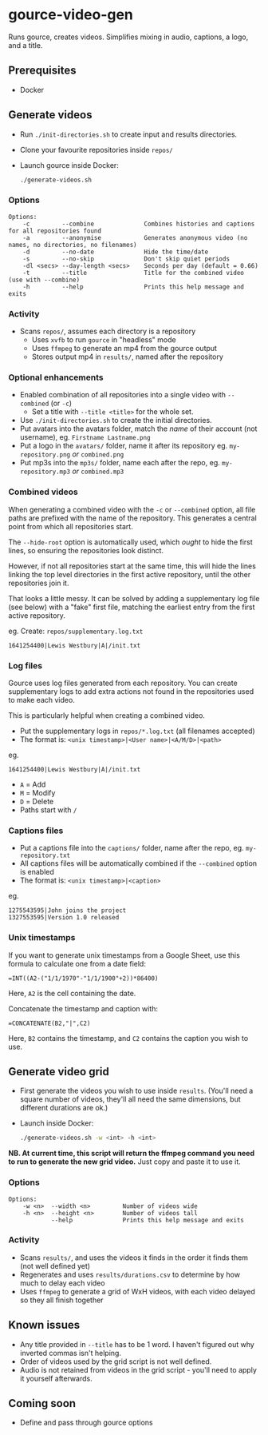 # gource-video-gen

Runs gource, creates videos. Simplifies mixing in audio, captions, a logo, and a title.

## Prerequisites

* Docker

## Generate videos

* Run `./init-directories.sh` to create input and results directories.
* Clone your favourite repositories inside `repos/`
* Launch gource inside Docker:

  ```sh
  ./generate-videos.sh
  ```

### Options

```
Options:
    -c         --combine              Combines histories and captions for all repositories found
    -a         --anonymise            Generates anonymous video (no names, no directories, no filenames)
    -d         --no-date              Hide the time/date
    -s         --no-skip              Don't skip quiet periods
    -dl <secs> --day-length <secs>    Seconds per day (default = 0.66)
    -t         --title                Title for the combined video (use with --combine)
    -h         --help                 Prints this help message and exits
```

### Activity

* Scans `repos/`, assumes each directory is a repository
  * Uses `xvfb` to run `gource` in "headless" mode
  * Uses `ffmpeg` to generate an mp4 from the gource output
  * Stores output mp4 in `results/`, named after the repository

### Optional enhancements

* Enabled combination of all repositories into a single video with `--combined` (or `-c`)
  * Set a title with `--title <title>` for the whole set.
* Use `./init-directories.sh` to create the initial directories.
* Put avatars into the avatars folder, match the _name_ of their account (not username), eg. `Firstname Lastname.png`
* Put a logo in the `avatars/` folder, name it after its repository eg. `my-repository.png` _or_ `combined.png`
* Put mp3s into the `mp3s/` folder, name each after the repo, eg. `my-repository.mp3` _or_ `combined.mp3`

### Combined videos

When generating a combined video with the `-c` or `--combined` option, all file paths are prefixed with the name of the repository. This generates a central point from which all repositories start.

The `--hide-root` option is automatically used, which _ought_ to hide the first lines, so ensuring the repositories look distinct.

However, if not all repositories start at the same time, this will hide the lines linking the top level directories in the first active repository, until the other repositories join it.

That looks a little messy. It can be solved by adding a supplementary log file (see below) with a "fake" first file, matching the earliest entry from the first active repository.

eg. Create: `repos/supplementary.log.txt`

```
1641254400|Lewis Westbury|A|/init.txt
```

### Log files

Gource uses log files generated from each repository. You can create supplementary logs to add extra actions not found in the repositories used to make each video.

This is particularly helpful when creating a combined video.

* Put the supplementary logs in `repos/*.log.txt` (all filenames accepted)
* The format is: `<unix timestamp>|<User name>|<A/M/D>|<path>`

eg.

```
1641254400|Lewis Westbury|A|/init.txt
```

* `A` = Add
* `M` = Modify
* `D` = Delete
* Paths start with `/`

### Captions files

* Put a captions file into the `captions/` folder, name after the repo, eg. `my-repository.txt`
* All captions files will be automatically combined if the `--combined` option is enabled
* The format is: `<unix timestamp>|<caption>`

eg.

```
1275543595|John joins the project
1327553595|Version 1.0 released
```


### Unix timestamps

If you want to generate unix timestamps from a Google Sheet, use this formula to calculate one from a date field:

```
=INT((A2-("1/1/1970"-"1/1/1900"+2))*86400)
```

Here, `A2` is the cell containing the date.

Concatenate the timestamp and caption with:

```
=CONCATENATE(B2,"|",C2)
```

Here, `B2` contains the timestamp, and `C2` contains the caption you wish to use.

## Generate video grid

* First generate the videos you wish to use inside `results`. (You'll need a square number of videos, they'll all need the same dimensions, but different durations are ok.)
* Launch inside Docker:

  ```sh
  ./generate-videos.sh -w <int> -h <int>
  ```

**NB. At current time, this script will return the ffmpeg command you need to run to generate the new grid video.**
Just copy and paste it to use it.

### Options

```
Options:
    -w <n>  --width <n>         Number of videos wide
    -h <n>  --height <n>        Number of videos tall
            --help              Prints this help message and exits
```

### Activity

* Scans `results/`, and uses the videos it finds in the order it finds them (not well defined yet)
* Regenerates and uses `results/durations.csv` to determine by how much to delay each video
* Uses `ffmpeg` to generate a grid of WxH videos, with each video delayed so they all finish together

## Known issues

* Any title provided in `--title` has to be 1 word. I haven't figured out why inverted commas isn't helping.
* Order of videos used by the grid script is not well defined.
* Audio is not retained from videos in the grid script - you'll need to apply it yourself afterwards.

## Coming soon

* Define and pass through gource options
